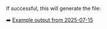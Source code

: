 If successful, this will generate the file:

➡️ [Example output from 2025-07-15](./OSO_RF_Site_Platform_Filtered_EMSO_20250715.xlsx)
